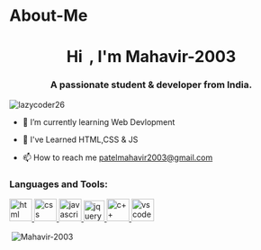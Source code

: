 # About-Me

<h1 align="center">Hi <img src="https://img.icons8.com/emoji/48/000000/waving-hand-emoji.png" alt="waving hand" width="5" height="5"/>, I'm Mahavir-2003</h1>
<h3 align="center">A passionate student & developer from India.</h3>

<p align="left"> <img src="https://komarev.com/ghpvc/?username=lazycoder26&label=Profile%20views&color=0e75b6&style=flat" alt="lazycoder26" /> </p>

- 🌱 I’m currently learning Web Devlopment
- 🌱 I've Learned HTML,CSS & JS

- 📫 How to reach me patelmahavir2003@gmail.com


<h3 align="left">Languages and Tools:</h3>
<p align="left"> <a href="https://www.w3schools.com/html/" target="_blank"> <img src="https://img.icons8.com/color/48/000000/html-5--v1.png" alt="html" width="40" height="40"/> </a> <a href="https://www.w3schools.com/css/" target="_blank"> <img src="https://img.icons8.com/color/48/000000/css3.png" alt="css" width="40" height="40"/> </a> <a href="https://www.w3schools.com/js/" target="_blank"> <img src="https://img.icons8.com/color/48/000000/javascript--v2.png" alt="javascript" width="40" height="40"/> </a> <a href="https://www.w3schools.com/jquERy/" target="_blank"> <img src="https://openjsf.org/wp-content/uploads/sites/84/2019/10/jquery-logo-vertical_large_square.png" alt="jquery" width="37" height="37"/> </a> <a href="https://www.w3schools.com/CPP/" target="_blank"> <img src="https://img.icons8.com/color/48/000000/c-plus-plus-logo.png" alt="c++" width="40" height="40"/> </a>  <a href="https://code.visualstudio.com/" target="_blank"> <img src="https://img.icons8.com/color/48/000000/visual-studio-code-2019.png" alt="vs code" width="40" height="40"/> </a></p>

<p>&nbsp;<img align="center" src="https://github-readme-stats.vercel.app/api?username=Mahavir-2003&show_icons=true&locale=en" alt="Mahavir-2003" /></p>
